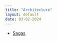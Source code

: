 ```yaml
---
title: "Architecture"
layout: default
date: 03-02-2024
---
```


- [Sagas](/notes/software/architecture/sagas)